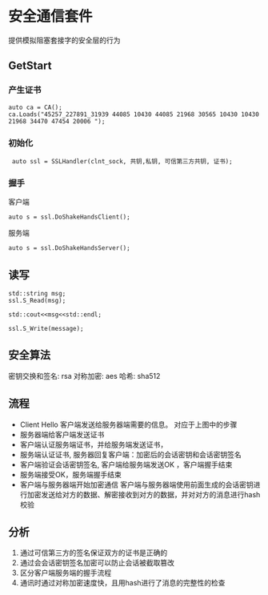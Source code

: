 # 安全通信套件

提供模拟阻塞套接字的安全层的行为

## GetStart

### 产生证书

```
auto ca = CA();
ca.Loads("45257_227891_31939 44085 10430 44085 21968 30565 10430 10430 21968 34470 47454 20006 ");
```

### 初始化

```youtrack
 auto ssl = SSLHandler(clnt_sock, 共钥,私钥, 可信第三方共钥, 证书);
```

### 握手

客户端
```youtrack
auto s = ssl.DoShakeHandsClient();

```
   
服务端
```youtrack
auto s = ssl.DoShakeHandsServer();

```

## 读写

```youtrack
std::string msg;
ssl.S_Read(msg);

std::cout<<msg<<std::endl;

ssl.S_Write(message);
```


## 安全算法

密钥交换和签名: rsa
对称加密: aes
哈希: sha512

## 流程
* Client Hello    客户端发送给服务器端需要的信息。 对应于上图中的步骤
* 服务器端给客户端发送证书
* 客户端认证服务端证书，并给服务端发送证书，
* 服务端认证证书, 服务器回复客户端：加密后的会话密钥和会话密钥签名
* 客户端验证会话密钥签名, 客户端给服务端发送OK ，客户端握手结束
* 服务端接受OK，服务端握手结束
* 客户端与服务器端开始加密通信    客户端与服务器端使用前面生成的会话密钥进行加密发送给对方的数据、解密接收到对方的数据，并对对方的消息进行hash校验


## 分析

1. 通过可信第三方的签名保证双方的证书是正确的
2. 通过会会话密钥签名加密可以防止会话被截取篡改
3. 区分客户端服务端的握手流程
4. 通讯时通过对称加密速度快，且用hash进行了消息的完整性的检查

